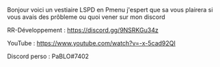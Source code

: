 Bonjour voici un vestiaire LSPD en Pmenu j'espert que sa vous plairera si vous avais des prôbleme ou quoi vener sur mon discord

RR-Développement : https://discord.gg/9NSRKGu34z

YouTube : https://www.youtube.com/watch?v=-x-5cad92QI

Discord perso : PaBLO#7402
